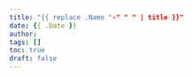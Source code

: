 ```yaml
---
title: "{{ replace .Name "-" " " | title }}"
date: {{ .Date }}
author:
tags: []
toc: true
draft: false
---
```


